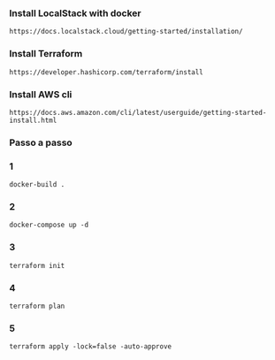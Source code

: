 ### Install LocalStack with docker
```
https://docs.localstack.cloud/getting-started/installation/
```

### Install Terraform
```
https://developer.hashicorp.com/terraform/install
```

### Install AWS cli
```
https://docs.aws.amazon.com/cli/latest/userguide/getting-started-install.html
```
### Passo a passo

### 1
```
docker-build .
```

### 2
```
docker-compose up -d
```

### 3
```
terraform init
```

### 4
```
terraform plan
```

### 5
```
terraform apply -lock=false -auto-approve
```

